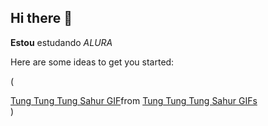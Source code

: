 ## Hi there 👋

**Estou** estudando _ALURA_


Here are some ideas to get you started:

(<div class="tenor-gif-embed" data-postid="9127605665664965068" data-share-method="host" data-aspect-ratio="1.07882" data-width="100%"><a href="https://tenor.com/view/tung-tung-tung-sahur-gif-9127605665664965068">Tung Tung Tung Sahur GIF</a>from <a href="https://tenor.com/search/tung+tung+tung+sahur-gifs">Tung Tung Tung Sahur GIFs</a></div> <script type="text/javascript" async src="https://tenor.com/embed.js"></script>)
